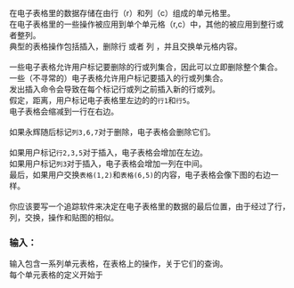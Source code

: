 在电子表格里的数据存储在由行（r）和列（c）组成的单元格里。<br>
在电子表格里的一些操作被应用到单个单元格（r,c）中，其他的被应用到整行或者整列。<br>
典型的表格操作包括插入，删除行 或者 列 ，并且交换单元格内容。<br>
<br>
一些电子表格允许用户标记要删除的行或列集合，因此可以立即删除整个集合。<br>
一些（不寻常的）电子表格允许用户标记要插入的行或列集合。<br>
发出插入命令会导致在每个标记行或列之前插入新的行或列。<br>
假定，距离，用户标记电子表格里左边的的```行1```和```行5```。<br>
电子表格会缩减到一行在右边。<br>
<br>
如果永辉随后标记```列3,6,7```对于删除，电子表格会删除它们。<br>
<br>
如果用户标记```行2,3,5```对于插入，电子表格会增加在左边。<br>
如果用户标记```列3```对于插入，电子表格会增加一列在中间。<br>
最后，如果用户交换```表格(1,2)```和```表格(6,5)```的内容，电子表格会像下图的右边一样。<br>
<br>
你应该要写一个追踪软件来决定在电子表格里的数据的最后位置，由于经过了行，列，交换，操作和贴图的相似。<br>

### 输入：
输入包含一系列单元表格，在表格上的操作，关于它们的查询。<br>
每个单元表格的定义开始于
